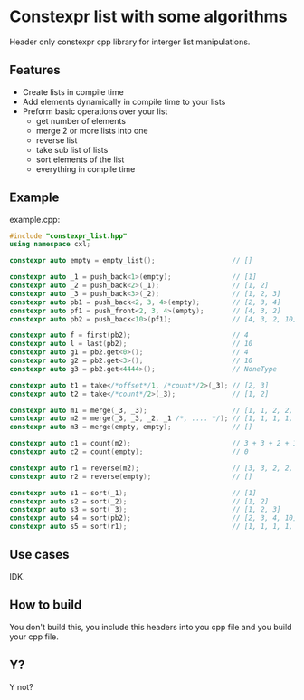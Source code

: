 # Constexpr list with some algorithms
Header only constexpr cpp library for interger list manipulations.

## Features

* Create lists in compile time
* Add elements dynamically in compile time to your lists
* Preform basic operations over your list
  * get number of elements
  * merge 2 or more lists into one
  * reverse list
  * take sub list of lists
  * sort elements of the list
  * everything in compile time

## Example

example.cpp:

```cpp
#include "constexpr_list.hpp"
using namespace cxl;

constexpr auto empty = empty_list();                   // []

constexpr auto _1 = push_back<1>(empty);               // [1]
constexpr auto _2 = push_back<2>(_1);                  // [1, 2]
constexpr auto _3 = push_back<3>(_2);                  // [1, 2, 3]
constexpr auto pb1 = push_back<2, 3, 4>(empty);        // [2, 3, 4]
constexpr auto pf1 = push_front<2, 3, 4>(empty);       // [4, 3, 2]
constexpr auto pb2 = push_back<10>(pf1);               // [4, 3, 2, 10]

constexpr auto f = first(pb2);                         // 4
constexpr auto l = last(pb2);                          // 10
constexpr auto g1 = pb2.get<0>();                      // 4
constexpr auto g2 = pb2.get<3>();                      // 10
constexpr auto g3 = pb2.get<4444>();                   // NoneType

constexpr auto t1 = take</*offset*/1, /*count*/2>(_3); // [2, 3]
constexpr auto t2 = take</*count*/2>(_3);              // [1, 2]

constexpr auto m1 = merge(_3, _3);                     // [1, 1, 2, 2, 3, 3]
constexpr auto m2 = merge(_3, _3, _2, _1 /*, .... */); // [1, 1, 1, 1, 2, 2, 2, 3, 3]
constexpr auto m3 = merge(empty, empty);               // []

constexpr auto c1 = count(m2);                         // 3 + 3 + 2 + 1 = 9
constexpr auto c2 = count(empty);                      // 0

constexpr auto r1 = reverse(m2);                       // [3, 3, 2, 2, 2, 1, 1, 1, 1]
constexpr auto r2 = reverse(empty);                    // []

constexpr auto s1 = sort(_1);                          // [1]
constexpr auto s2 = sort(_2);                          // [1, 2]
constexpr auto s3 = sort(_3);                          // [1, 2, 3]
constexpr auto s4 = sort(pb2);                         // [2, 3, 4, 10]
constexpr auto s5 = sort(r1);                          // [1, 1, 1, 1, 2, 2, 2, 3, 3]
```
## Use cases
IDK.

## How to build

You don't build this, you include this headers into you cpp file and you build your cpp file.

## Y?

Y not?